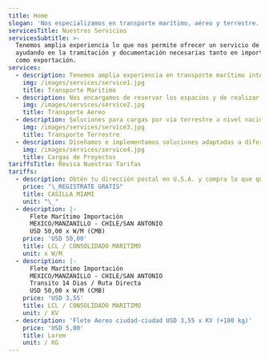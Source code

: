 ```yaml
---
title: Home
slogan: 'Nos especializamos en transporte marítimo, aéreo y terrestre.'
servicesTitle: Nuestros Servicios
servicesSubtitle: >-
  Tenemos amplia experiencia lo que nos permite ofrecer un servicio de calidad,
  ayudando en la tramitación y documentación necesarias tanto en importación
  como exportación.
services:
  - description: Tenemos amplia experiencia en transporte marítimo internacional de cargas.
    img: /images/services/service1.jpg
    title: Transporte Maritimo
  - description: Nos encargamos de reservar los espacios y de realizar la documentacion.
    img: /images/services/service2.jpg
    title: Transporte Aereo
  - description: Soluciones para cargas por via terrestre a nivel nacional e internacional.
    img: /images/services/service3.jpg
    title: Transporte Terrestre
  - description: Diseñamos e implementamos soluciones adaptadas a diferentes industrias.
    img: /images/services/service4.jpg
    title: Cargas de Proyectos
tariffsTitle: Revisa Nuestras Tarifas
tariffs:
  - description: Obtén tu dirección postal en U.S.A. y compra lo que quieras.
    price: "\_REGISTRATE GRATIS"
    title: CASILLA MIAMI
    unit: "\_"
  - description: |-
      Flete Marítimo Importación
      MEXICO/MANZANILLO - CHILE/SAN ANTONIO
      USD 50,00 x W/M (CMB)
    price: 'USD 50,00'
    title: LCL / CONSOLIDADO MARITIMO
    unit: x W/M
  - description: |-
      Flete Marítimo Importación
      MEXICO/MANZANILLO - CHILE/SAN ANTONIO
      Transito 14 Dias / Ruta Directa
      USD 50,00 x W/M (CMB)
    price: 'USD 3,55'
    title: LCL / CONSOLIDADO MARITIMO
    unit: / KV
  - description: 'Flete Aereo ciudad-ciudad USD 3,55 x KV (+100 kg)'
    price: 'USD 5,00'
    title: Lorem
    unit: / KG
---
```


